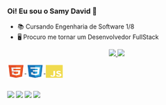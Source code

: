 ### Oi! Eu sou o Samy David 🤠


- 📚 Cursando Engenharia de Software 1/8
- 🖥️ Procuro me tornar um Desenvolvedor FullStack
<div align="center">
  <a href="https://github.com/Samy-David">
  <img height="180em" src="https://github-readme-stats.vercel.app/api?username=Samy-David&show_icons=true&theme=dark&include_all_commits=true&count_private=true"/>
  <img height="180em" src="https://github-readme-stats.vercel.app/api/top-langs/?username=Samy-David&layout=compact&langs_count=7&theme=dark"/>
</div>
  
  <div style="display: inline_block"><br>
  <img align="center" alt="Samy-David-HTML" height="30" width="40" src="https://raw.githubusercontent.com/devicons/devicon/master/icons/html5/html5-original.svg">
  <img align="center" alt="Samy-David-CSS" height="30" width="40" src="https://raw.githubusercontent.com/devicons/devicon/master/icons/css3/css3-original.svg">
   <img align="center" alt="Samy-David-Js" height="30" width="40" src="https://raw.githubusercontent.com/devicons/devicon/master/icons/javascript/javascript-plain.svg">


  </div>
  
  ##

<div> 
  <a href="https://www.youtube.com/@SamyDavid" target="_blank"><img src="https://img.shields.io/badge/YouTube-FF0000?style=for-the-badge&logo=youtube&logoColor=white" target="_blank"></a>
  <a href="https://instagram.com/samy_daviid" target="_blank"><img src="https://img.shields.io/badge/-Instagram-%23E4405F?style=for-the-badge&logo=instagram&logoColor=white" target="_blank"></a>
  <a href = "mailto:samydaviidjs@gmail.com"><img src="https://img.shields.io/badge/-Gmail-%23333?style=for-the-badge&logo=gmail&logoColor=white" target="_blank"></a>
  <a href="https://www.linkedin.com/in/samy-david-14028b276/" target="_blank"><img src="https://img.shields.io/badge/-LinkedIn-%230077B5?style=for-the-badge&logo=linkedin&logoColor=white" target="_blank"></a> 
  
</div>
